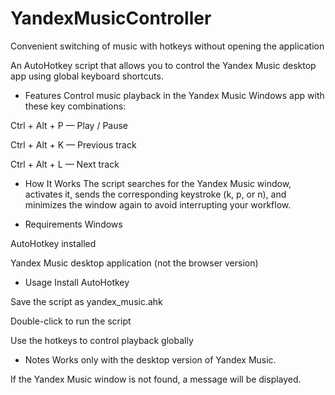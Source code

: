 # YandexMusicController
Convenient switching of music with hotkeys without opening the application

An AutoHotkey script that allows you to control the Yandex Music desktop app using global keyboard shortcuts.

 - Features
Control music playback in the Yandex Music Windows app with these key combinations:

Ctrl + Alt + P — Play / Pause

Ctrl + Alt + K — Previous track

Ctrl + Alt + L — Next track

 - How It Works
The script searches for the Yandex Music window, activates it, sends the corresponding keystroke (k, p, or n), and minimizes the window again to avoid interrupting your workflow.

 - Requirements
Windows

AutoHotkey installed

Yandex Music desktop application (not the browser version)

 - Usage
Install AutoHotkey

Save the script as yandex_music.ahk

Double-click to run the script

Use the hotkeys to control playback globally

 - Notes
Works only with the desktop version of Yandex Music.

If the Yandex Music window is not found, a message will be displayed.

